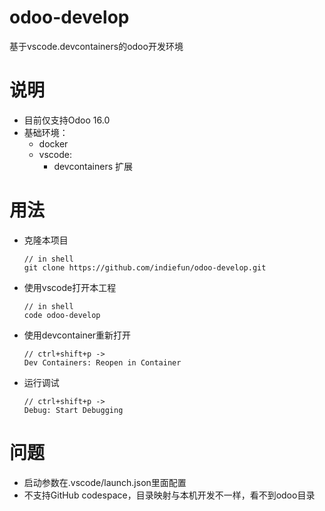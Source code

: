 # odoo-develop
基于vscode.devcontainers的odoo开发环境

# 说明
* 目前仅支持Odoo 16.0
* 基础环境：
    * docker
    * vscode:
        * devcontainers 扩展

# 用法
* 克隆本项目
    ```
    // in shell
    git clone https://github.com/indiefun/odoo-develop.git
    ```
* 使用vscode打开本工程
    ```
    // in shell
    code odoo-develop
    ```
* 使用devcontainer重新打开
    ```
    // ctrl+shift+p ->
    Dev Containers: Reopen in Container
    ```
* 运行调试
    ```
    // ctrl+shift+p ->
    Debug: Start Debugging
    ```

# 问题
* 启动参数在.vscode/launch.json里面配置
* 不支持GitHub codespace，目录映射与本机开发不一样，看不到odoo目录